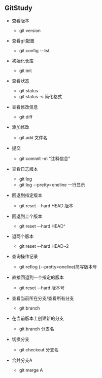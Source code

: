 ## GitStudy

* 查看版本
	* git version
* 查看git配置
	* git config --list
* 初始化仓库
	* git init
* 查看状态
	* git status
	* git status -s 简化格式
* 查看修改信息
	* git diff
* 添加修改
	* git add 文件名
* 提交
	* git commit -m "注释信息"
* 查看日志版本
	* git log
	* git log --pretty=oneline 一行显示
	
* 回退到指定版本
	* git reset --hard HEAD 版本
* 回退到上个版本
	* git reset --hard HEAD^
* 退两个版本
	* git reset --hard HEAD~2
* 查询操作记录
	* git reflog (--pretty=oneline)简写版本号
* 直接回退到一个指定的版本
	* git reset --hard 版本号
	
* 查看当前所在分支/查看所有分支
	* git branch
* 在当前版本上创建新的分支
	* git branch 分支名
* 切换分支
	* git checkout 分支名

* 合并分支A
	* git merge A







